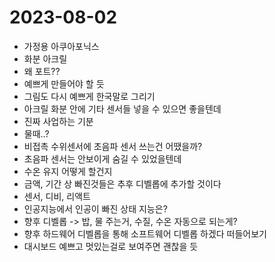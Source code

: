 # 2023-08-02

- 가정용 아쿠아포닉스
- 화분 아크릴
- 왜 포트??
- 예쁘게 만들어야 할 듯
- 그림도 다시 예쁘게 한국말로 그리기
- 아크릴 화분 안에 기타 센서들 넣을 수 있으면 좋을텐데
- 진짜 사업하는 기분
- 물때..?
- 비접촉 수위센서에 초음파 센서 쓰는건 어땠을까?
- 초음파 센서는 안보이게 숨길 수 있었을텐데
- 수온 유지 어떻게 할건지
- 금액, 기간 상 빠진것들은 추후 디벨롭에 추가할 것이다
- 센서, 디비, 리액트
- 인공지능에서 인공이 빠진 상태 지능은?
- 향후 디벨롭 -> 밥, 물 주는거, 수질, 수온 자동으로 되는게?
- 향후 하드웨어 디벨롭을 통해 소프트웨어 디벨롭 하겠다 떠들어보기
- 대시보드 예쁘고 멋있는걸로 보여주면 괜찮을 듯
